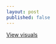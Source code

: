 ```yaml
---
layout: post
published: false
---
```


[View visuals](https://docs.google.com/file/d/0B0u_a-_REy5MZVZndWFrLWJzYWs/edit)